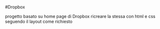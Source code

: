 #Dropbox

progetto basato su home page di Dropbox 
ricreare la stessa con html e css seguendo il layout come richiesto